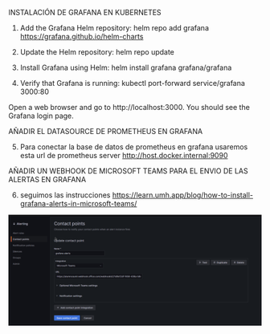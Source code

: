 INSTALACIÓN DE GRAFANA EN KUBERNETES 
1. Add the Grafana Helm repository: helm repo add grafana https://grafana.github.io/helm-charts

2. Update the Helm repository: helm repo update

3. Install Grafana using Helm: helm install grafana grafana/grafana

4. Verify that Grafana is running: kubectl port-forward service/grafana 3000:80

Open a web browser and go to http://localhost:3000. You should see the Grafana login page.

AÑADIR EL DATASOURCE DE PROMETHEUS EN GRAFANA 

5. Para conectar la base de datos de prometheus en grafana usaremos esta url de prometheus server http://host.docker.internal:9090

AÑADIR UN WEBHOOK DE MICROSOFT TEAMS PARA EL ENVIO DE LAS ALERTAS EN GRAFANA 

6. seguimos las instrucciones https://learn.umh.app/blog/how-to-install-grafana-alerts-in-microsoft-teams/

![img.png](img.png)